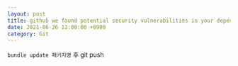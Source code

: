 ```yaml
---
layout: post
title: github we found potential security vulnerabilities in your dependencies
date: 2021-06-26 12:00:00 +0900
category: Git
---
```


`bundle update 패키지명` 후 git push